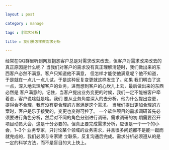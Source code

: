 ```yaml
---

layout : post

category : manage

tags : [需求分析]

title : 我们要怎样做需求分析

---
```


经常在QQ群里听到网友抱怨客户总是对需求改来改去，但客户对需求改来改去的真正原因是什么呢？
当我们对客户的需求没有真正理解清楚时，我们做出来的东西客户必然不满意。客户只知道他不满意，
但怎样才能使他满意呢？他不知道，于是就在一点儿一点儿试，于是这种反复变更就这样发生了。如果
我们明白了这一点，深入地去理解客户的业务，进而想到客户的心坎儿上去，最后做出来的东西必然是
客户满意的。记住，当客户提出业务变更的时候，我们一定不能被客户牵着走，客户说啥就是啥。我们
要从业务角度深入的去分析，他为什么提出变更，提得合不合理，我有没有更合理的方案满足这个需求。
当我们提出更加合理的方案时，客户是乐于接受的，变更也变得可控了。 
一个软件项目的需求调研首先必须要进行角色分析，然后对不同的角色分别进行调研。需求调研的初
期需要召开项目动员大会，这是十分必要的。但真正要完成需求分析，应该是一个一个的小会，1~3个
业务专家，只讨论某个领域的业务需求，并且很多问题都不是能一蹴而就完成的，我们必须与专家建
立联系，反复沟通后完成。需求分析必须遵从的是一定的科学方法，而不是盲目的大上快上。 
 




